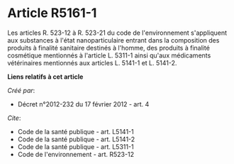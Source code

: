 # Article R5161-1

Les articles R. 523-12 à R. 523-21 du code de l'environnement s'appliquent aux substances à l'état nanoparticulaire entrant
dans la composition des produits à finalité sanitaire destinés à l'homme, des produits à finalité cosmétique mentionnés à
l'article L. 5311-1 ainsi qu'aux médicaments vétérinaires mentionnés aux articles L. 5141-1 et L. 5141-2.

**Liens relatifs à cet article**

_Créé par_:

  - Décret n°2012-232 du 17 février 2012 - art. 4

_Cite_:

  - Code de la santé publique - art. L5141-1
  - Code de la santé publique - art. L5141-2
  - Code de la santé publique - art. L5311-1
  - Code de l'environnement - art. R523-12
